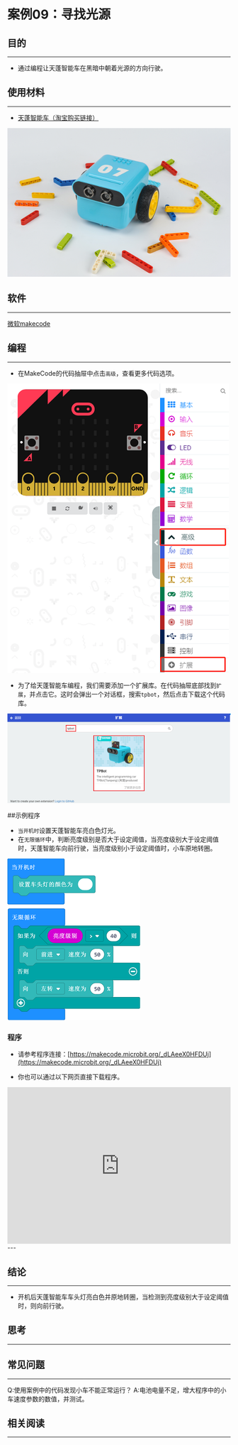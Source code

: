 # 案例09：寻找光源

## 目的
---
- 通过编程让天蓬智能车在黑暗中朝着光源的方向行驶。

## 使用材料
---

- [天蓬智能车（淘宝购买链接）](https://item.taobao.com/item.htm?ft=t&id=627045784239)



![](./images/TPBot_tianpeng_case_01_01.png)





## 软件
---
[微软makecode](https://makecode.microbit.org/#)


## 编程
---


- 在MakeCode的代码抽屉中点击`高级`，查看更多代码选项。

![](./images/TPBot_tianpeng_case_01_02.png)

- 为了给天蓬智能车编程，我们需要添加一个扩展库。在代码抽屉底部找到`扩展`，并点击它。这时会弹出一个对话框，搜索`tpbot`，然后点击下载这个代码库。

![](./images/TPBot_tianpeng_case_01_03.png)

##示例程序
- `当开机时`设置天蓬智能车亮白色灯光。
- 在`无限循环`中，判断亮度级别是否大于设定阈值，当亮度级别大于设定阈值时，天蓬智能车向前行驶，当亮度级别小于设定阈值时，小车原地转圈。

![](./images/TPBot_tianpeng_case_09_04.png)

### 程序
- 请参考程序连接：[https://makecode.microbit.org/_dLAeeX0HFDUj](https://makecode.microbit.org/_dLAeeX0HFDUj)

- 你也可以通过以下网页直接下载程序。

<div style="position:relative;height:0;padding-bottom:70%;overflow:hidden;"><iframe style="position:absolute;top:0;left:0;width:100%;height:100%;" src="https://makecode.microbit.org/#pub:_dLAeeX0HFDUj" frameborder="0" sandbox="allow-popups allow-forms allow-scripts allow-same-origin"></iframe></div>  
---

## 结论
---

- 开机后天蓬智能车车头灯亮白色并原地转圈，当检测到亮度级别大于设定阈值时，则向前行驶。


## 思考
---


## 常见问题
---
Q:使用案例中的代码发现小车不能正常运行？
A:电池电量不足，增大程序中的小车速度参数的数值，并测试。

## 相关阅读  
---


